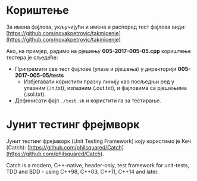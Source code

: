 # Кориштење

За имена фајлова, укључијући и имена и распоред тест фајлова види:
[https://github.com/novakpetrovic/takmicenje](https://github.com/novakpetrovic/takmicenje)

Ако, на примјер, радимо на рјешењу **005-2017-005-05.cpp** кориштење тестера је сљедеће:

* Припремити све тест фајлове (улазе и рјешења) у директорији **005-2017-005-05/tests**
  * Избјегавати користити празну линију као посљедњи ред у улазним (.in.txt), излазним (.out.txt), и фајловима са рјешењима (.sol.txt).
* Дефинисати фајл `./test.sh` и користити га за тестирање.

# Јунит тестинг фрејмворк

Јунит тестинг фрејмворк (Unit Testing Framework) коју користимо је Кеч (Catch): [https://github.com/philsquared/Catch](https://github.com/philsquared/Catch).

Catch is a modern, C++-native, header-only, test framework for unit-tests, TDD and BDD - using C++98, C++03, C++11, C++14 and later.

